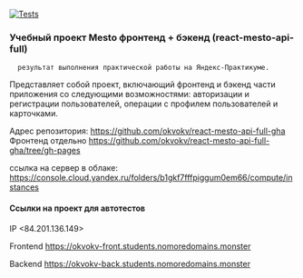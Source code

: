 [![Tests](https://github.com/okvokv/react-mesto-api-full-gha/actions/workflows/tests.yml/badge.svg)](https://github.com/okvokv/react-mesto-api-full-gha/actions/workflows/tests.yml)
###  Учебный проект Mesto фронтенд + бэкенд (react-mesto-api-full) 

      результат выполнения практической работы на Яндекс-Практикуме.

Представляет собой проект, включающий фронтенд и бэкенд части приложения со следующими возможностями: авторизации и регистрации пользователей, операции с профилем пользователей и карточками.  
  
Адрес репозитория: https://github.com/okvokv/react-mesto-api-full-gha
Фронтенд отдельно https://github.com/okvokv/react-mesto-api-full-gha/tree/gh-pages


ссылка на сервер в облаке:	
https://console.cloud.yandex.ru/folders/b1gkf7fffpiggum0em66/compute/instances

####   Ссылки на проект для автотестов

IP <84.201.136.149>

Frontend  https://okvokv-front.students.nomoredomains.monster

Backend   https://okvokv-back.students.nomoredomains.monster 
